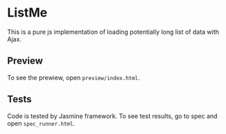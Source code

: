 ListMe
======

This is a pure js implementation of loading potentially long list of data with Ajax.

Preview
-------

To see the prewiew, open `preview/index.html`.

Tests
-----

Code is tested by Jasmine framework. To see test results, go to spec and open `spec_runner.html`.
